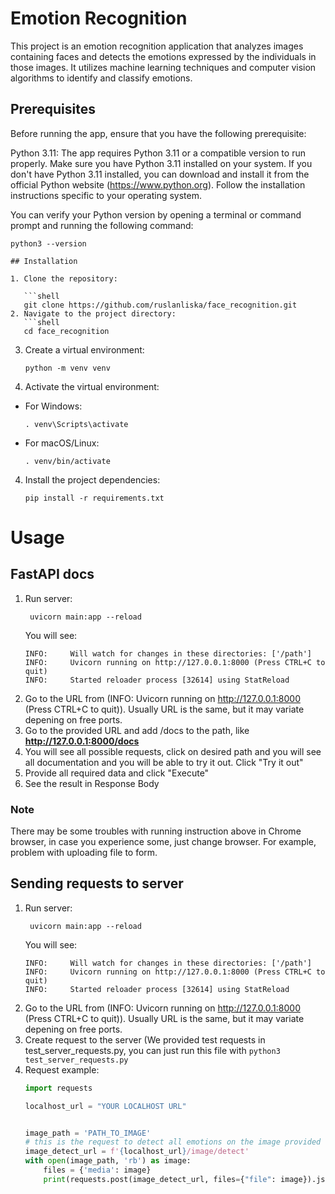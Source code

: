 # Emotion Recognition

This project is an emotion recognition application that analyzes images containing faces and detects the emotions expressed by the individuals in those images. It utilizes machine learning techniques and computer vision algorithms to identify and classify emotions.

## Prerequisites 
Before running the app, ensure that you have the following prerequisite:

Python 3.11: The app requires Python 3.11 or a compatible version to run properly. Make sure you have Python 3.11 installed on your system.
If you don't have Python 3.11 installed, you can download and install it from the official Python website (https://www.python.org). Follow the installation instructions specific to your operating system.

You can verify your Python version by opening a terminal or command prompt and running the following command:
```shell
python3 --version

## Installation

1. Clone the repository:

   ```shell
   git clone https://github.com/ruslanliska/face_recognition.git
2. Navigate to the project directory:
   ```shell
   cd face_recognition
   ```
3. Create a virtual environment:
   ```shell 
   python -m venv venv
   ```
4. Activate the virtual environment:

* For Windows:

   ```shell
   . venv\Scripts\activate
   ```
* For macOS/Linux:
   ```shell
   . venv/bin/activate
   ```
4. Install the project dependencies:
   ```shell
   pip install -r requirements.txt
   ```

# Usage
## FastAPI docs
1. Run server:
   ```shell
    uvicorn main:app --reload 
   ```
   You will see:
   ```
   INFO:     Will watch for changes in these directories: ['/path']
   INFO:     Uvicorn running on http://127.0.0.1:8000 (Press CTRL+C to quit)
   INFO:     Started reloader process [32614] using StatReload
   ```
2. Go to the URL from (INFO:     Uvicorn running on http://127.0.0.1:8000 (Press CTRL+C to quit)). Usually URL is the same, but it may variate depening on free ports.
3. Go to the provided URL and add /docs to the path, like **http://127.0.0.1:8000/docs**
4. You will see all possible requests, click on desired path and you will see all documentation and you will be able to try it out. Click "Try it out"
5. Provide all required data and click "Execute"
6. See the result in Response Body
### Note
There may be some troubles with running instruction above in Chrome browser, in case you experience some, just change browser. For example, problem with uploading file to form.

## Sending requests to server
1. Run server:
   ```shell
    uvicorn main:app --reload 
   ```
   You will see:
   ```
   INFO:     Will watch for changes in these directories: ['/path']
   INFO:     Uvicorn running on http://127.0.0.1:8000 (Press CTRL+C to quit)
   INFO:     Started reloader process [32614] using StatReload
   ```
2. Go to the URL from (INFO:     Uvicorn running on http://127.0.0.1:8000 (Press CTRL+C to quit)). Usually URL is the same, but it may variate depening on free ports.
3. Create request to the server (We provided test requests in test_server_requests.py, you can just run this file with ```python3 test_server_requests.py```
4. Request example:
   ```python
   import requests

   localhost_url = "YOUR LOCALHOST URL"


   image_path = 'PATH_TO_IMAGE'
   # this is the request to detect all emotions on the image provided
   image_detect_url = f'{localhost_url}/image/detect'
   with open(image_path, 'rb') as image:
       files = {'media': image}
       print(requests.post(image_detect_url, files={"file": image}).json())
   ```
